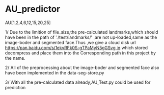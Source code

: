 # AU_predictor
AU[1,2,4,6,12,15,20,25]

1/ Due to the limition of file_size,the pre-calculated landmarks,which should have been in the path of './test/landmarks/' ,are not up-loaded,same as the image-boder and segmented face.Thus ,we give a cloud disk url https://pan.baidu.com/s/1ekvRFk0S-gTPaMyN5gGSvg,in which stored decompress and place them into the Corresponding path in this project by the name.

2/ All of the preprocessing about the image-boder and segmented face also have been implemented in the data-seg-store.py

3/ With all the pre-calculated data already,AU_Test.py could be used for prediction 


